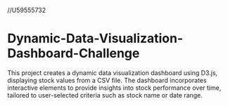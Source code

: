 //U59555732
# Dynamic-Data-Visualization-Dashboard-Challenge

This project creates a dynamic data visualization dashboard using D3.js, displaying stock values from a CSV file. The dashboard incorporates interactive elements to provide insights into stock performance over time, tailored to user-selected criteria such as stock name or date range.
